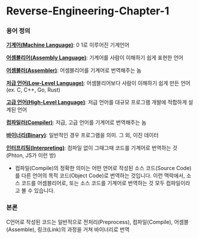 # Reverse-Engineering-Chapter-1

### 용어 정의

[**기계어(Machine Language)**](): 0 1로 이루어진 기계언어

[**어셈블리어(Assembly Language)**](): 기계어를 사람이 이해하기 쉽게 표현한 언어

[**어셈블러(Assembler)**](): 어셈블리어를 기계어로 번역해주는 놈

[**저급 언어(Low-Level Language)**](): 어셈블리어보다 사람이 이해하기 쉽게 만든 언어 (ex. C, C++, Go, Rust)

[**고급 언어(High-Level Language)**](): 저급 언어를 대규모 프로그램 개발에 적합하게 설계된 언어

[**컴파일러(Compiler)**](): 저급, 고급 언어를 기계어로 번역해주는 놈

[**바이너리(Binary)**](): 일반적인 경우 프로그램을 의미. 그 외, 이진 데이터

[**인터프리팅(Interpreting)**](): 컴파일 없이 그때그때 코드를 기계어로 번역하는 것 (Phton, JS가 이런 방)

+ 컴파일(Compile)의 정확한 의미는 어떤 언어로 작성된 소스 코드(Source Code)를 다른 언어의 목적 코드(Object Code)로 번역하는 것입니다. 이런 맥락에서, 소스 코드를 어셈블리어로, 또는 소스 코드를 기계어로 번역하는 것 모두 컴파일이라고 볼 수 있습니다.

### 본론

C언어로 작성된 코드는 일반적으로 전처리(Preprocess), 컴파일(Compile), 어셈블(Assemble), 링크(Link)의 과정을 거쳐 바이너리로 번역
